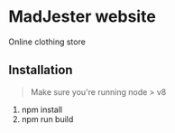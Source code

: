 # MadJester website

Online clothing store

## Installation

> Make sure you're running node > v8

1. npm install
2. npm run build
